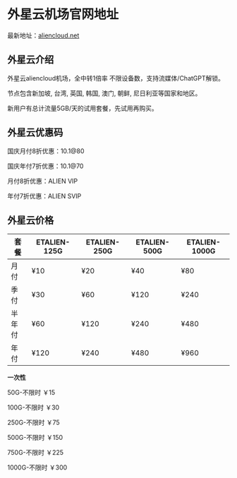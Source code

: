 # 外星云机场官网地址

最新地址：[aliencloud.net](https://aliencloud.net/register?code=W3sqLXKO)

## 外星云介绍

外星云aliencloud机场，全中转1倍率 不限设备数，支持流媒体/ChatGPT解锁。

节点包含新加坡, 台湾, 英国, 韩国, 澳门, 朝鲜, 尼日利亚等国家和地区。

新用户有总计流量5GB/天的试用套餐，先试用再购买。

## 外星云优惠码

国庆月付8折优惠：10.1@80

国庆年付7折优惠：10.1@70

月付8折优惠：ALIEN VIP

年付7折优惠：ALIEN SVIP

## 外星云价格

|套餐|ETALIEN-125G|ETALIEN-250G|ETALIEN-500G|ETALIEN-1000G|
|----|----|----|----|----|
|月付|¥10|¥20|¥40|¥80|
|季付|¥30|¥60|¥120|¥240|
|半年付|¥60|¥120|¥240|¥480|
|年付|¥120|¥240|¥480|¥960|

**一次性**

50G-不限时 ￥15

100G-不限时 ￥30

250G-不限时 ￥75

500G-不限时 ￥150

750G-不限时 ￥225

1000G-不限时 ￥300
